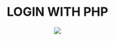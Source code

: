 <div align="center">
  <h1>LOGIN WITH PHP</h1>
</div>
<p align="center">
  <img src="login_gif.gif" />
</p>
